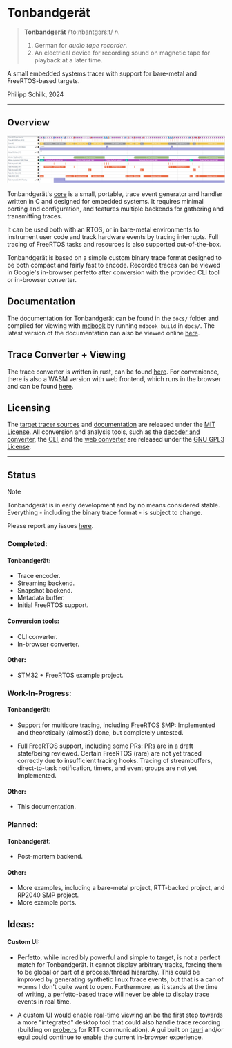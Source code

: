 # Tonbandgerät

> **Tonbandgerät** /ˈtoːnbantɡərɛːt/ _n_.
>
> 1) German for _audio tape recorder_.
> 2) An electrical device for recording sound on magnetic tape for playback at a later time.

A small embedded systems tracer with support for bare-metal and FreeRTOS-based targets.

Philipp Schilk, 2024

---

## Overview

![A sample trace](./docs/imgs/banner.png)

Tonbandgerät's [core](https://github.com/schilkp/Tonbandgeraet/tree/main/tband) is a small, portable, trace event generator
and handler written in C and designed for embedded systems. It requires minimal porting and configuration,
and features multiple backends for gathering and transmitting traces.

It can be used both with an RTOS, or in bare-metal environments to instrument user code and track hardware events by tracing interrupts.
Full tracing of FreeRTOS tasks and resources is also supported out-of-the-box.

Tonbandgerät is based on a simple custom binary trace format designed to be both compact and fairly fast to encode. Recorded
traces can be viewed in Google's in-browser perfetto after conversion with the provided CLI tool
or in-browser converter.

## Documentation
The documentation for Tonbandgerät can be found in the `docs/` folder and compiled for viewing with [mdbook](https://github.com/rust-lang/mdBook)
by running `mdbook build` in `docs/`. The latest version of the documentation can also be viewed online [here](https://schilk.co/Tonbandgeraet/docs/index.html).

## Trace Converter + Viewing
The trace converter is written in rust, can be found [here](https://github.com/schilkp/Tonbandgeraet/tree/main/conv). For convenience, there is
also a WASM version with web frontend, which runs in the browser and can be found [here](https://schilk.co/Tonbandgeraet/).

## Licensing
The [target tracer sources](https://github.com/schilkp/Tonbandgeraet/tree/main/tband) and [documentation](https://github.com/schilkp/Tonbandgeraet/tree/main/docs) are
released under the [MIT License](https://github.com/schilkp/Tonbandgeraet/blob/main/tband/LICENSE). All conversion and
analysis tools, such as the [decoder and converter](https://github.com/schilkp/Tonbandgeraet/tree/main/conv/tband-conv),
the [CLI](https://github.com/schilkp/Tonbandgeraet/tree/main/conv/tband-cli), and the
[web converter](https://github.com/schilkp/Tonbandgeraet/tree/main/web) are released under the [GNU GPL3 License](https://github.com/schilkp/Tonbandgeraet/blob/main/conv/tband-cli/LICENSE).

---
## Status

> [!NOTE]
> Tonbandgerät is in early development and by no means considered stable. Everything - including the
> binary trace format - is subject to change.
>
> Please report any issues [here](https://github.com/schilkp/Tonbandgeraet/issues).

### Completed:

#### Tonbandgerät:
- Trace encoder.
- Streaming backend.
- Snapshot backend.
- Metadata buffer.
- Initial FreeRTOS support.

#### Conversion tools:
- CLI converter.
- In-browser converter.

#### Other:
- STM32 + FreeRTOS example project.

### Work-In-Progress:

#### Tonbandgerät:

- Support for multicore tracing, including FreeRTOS SMP:
  Implemented and theoretically (almost?) done, but completely untested.

- Full FreeRTOS support, including some PRs: PRs are in a draft state/being
  reviewed. Certain FreeRTOS (rare) are not yet traced correctly due to insufficient
  tracing hooks. Tracing of streambuffers, direct-to-task notification, timers, and
  event groups are not yet Implemented.


#### Other:
- This documentation.

### Planned:

#### Tonbandgerät:
- Post-mortem backend.

#### Other:
- More examples, including a bare-metal project, RTT-backed project, and
  RP2040 SMP project.
- More example ports.

## Ideas:

#### Custom UI:
- Perfetto, while incredibly powerful and simple to target, is not a perfect match for Tonbandgerät.
  It cannot display arbitrary tracks, forcing them to be global or part of a process/thread hierarchy.
  This could be improved by generating synthetic linux ftrace events, but that is a can of worms I don't
  quite want to open. Furthermore, as it stands at the time of writing, a perfetto-based trace will never
  be able to display trace events in real time.

- A custom UI would enable real-time viewing an be the first step towards a more "integrated" desktop tool that
  could also handle trace recording (building on [probe.rs](https://probe.rs/) for RTT communication). A gui
  built on [tauri](https://tauri.app/) and/or [egui](https://github.com/emilk/egui) could continue to enable
  the current in-browser experience.
